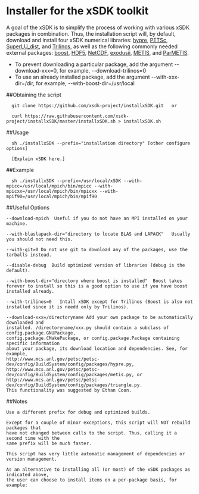 
# Installer for the xSDK toolkit

A goal of the xSDK is to simplify the process of working with various xSDK packages in combination.
Thus, the installation script will, by default, download and install four xSDK numerical libraries:
[hypre](https://computation.llnl.gov/project/linear_solvers/software.php),
[PETSc](http://www.mcs.anl.gov/petsc),
[SuperLU_dist](http://crd-legacy.lbl.gov/~xiaoye/SuperLU/#superlu_dist), and
[Trilinos](http://trilinos.org),
as well as the following commonly needed external packages:
[boost](https://www.boost.org/),
[HDF5](https://www.hdfgroup.org/HDF5/),
[NetCDF](http://www.unidata.ucar.edu/software/netcdf/),
[exodusii](https://github.com/gsjaardema/seacas),
[METIS](http://glaros.dtc.umn.edu/gkhome/metis/metis/overview), and
[ParMETIS](http://glaros.dtc.umn.edu/gkhome/metis/parmetis/overview). 

* To prevent downloading a particular package, add the argument \-\-download-xxx=0, for example, \-\-download-trilinos=0 
* To use an already installed package, add the argument \-\-with-xxx-dir=/dir, for example, \-\-with-boost-dir=/usr/local
    
##Obtaining the script


      git clone https://github.com/xsdk-project/installxSDK.git   or

      curl https://raw.githubusercontent.com/xsdk-project/installxSDK/master/installxSDK.sh > installxSDK.sh
      
##Usage
    
      sh ./installxSDK --prefix="installation directory" [other configure options]

      [Explain xSDK here.]

##Example

      sh ./installxSDK --prefix=/usr/local/xSDK --with-mpicc=/usr/local/mpich/bin/mpicc --with-mpicxx=/usr/local/mpich/bin/mpicxx --with-mpif90=/usr/local/mpich/bin/mpif90

##Useful Options
    
    --download-mpich  Useful if you do not have an MPI installed on your machine.

    --with-blaslapack-dir="directory to locate BLAS and LAPACK"   Usually you should not need this.

    --with-git=0 Do not use git to download any of the packages, use the tarballs instead.

    --disable-debug  Build optimized version of libraries (debug is the default).

    --with-boost-dir="directory where boost is installed"  Boost takes forever to install so this is a good option to use if you have boost installed already.

    --with-trilinos=0   Intall xSDK except for Trilinos (Boost is also not installed since it is needd only by Trilinos).

    --download-xxx=/directoryname Add your own package to be automatically downloaded and  
    installed. /directoryname/xxx.py should contain a subclass of config.package.GNUPackage,  
    config.package.CMakePackage, or config.package.Package containing specific information  
    about your package, its download location and dependencies. See, for example,  
    http://www.mcs.anl.gov/petsc/petsc-dev/config/BuildSystem/config/packages/hypre.py, 
    http://www.mcs.anl.gov/petsc/petsc-dev/config/BuildSystem/config/packages/metis.py, or 
    http://www.mcs.anl.gov/petsc/petsc-dev/config/BuildSystem/config/packages/triangle.py. 
    This functionality was suggested by Ethan Coon.

##Notes
  
    Use a different prefix for debug and optimized builds.

    Except for a couple of minor exceptions, this script will NOT rebuild packages that  
    have not changed between calls to the script. Thus, calling it a second time with the  
    same prefix will be much faster.

    This script has very little automatic management of dependencies or version management.

    As an alternative to installing all (or most) of the xSDK packages as indicated above, 
    the user can choose to install items on a per-package basis, for example: